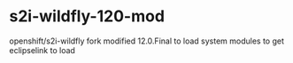 # s2i-wildfly-120-mod
openshift/s2i-wildfly fork modified 12.0.Final to load system modules to get eclipselink to load
